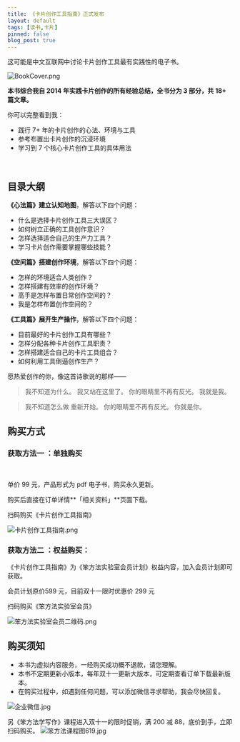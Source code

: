 ```yaml
---
title: 《卡片创作工具指南》正式发布
layout: default
tags: [读书,卡片]
pinned: false
blog_post: true
---
```



这可能是中文互联网中讨论卡片创作工具最有实践性的电子书。
​

![BookCover.png](https://cdn.nlark.com/yuque/0/2021/png/87881/1636533465464-e10f6998-2722-46d5-aca8-80da5e8275af.png#clientId=u0a3c6504-b43e-4&from=drop&height=703&id=uc75247eb&margin=%5Bobject%20Object%5D&name=BookCover.png&originHeight=6933&originWidth=4933&originalType=binary&ratio=1&size=518781&status=done&style=none&taskId=u9735a5a1-5b62-4156-87c4-bc4f547aa4b&width=500)


**本书综合我自 2014 年实践卡片创作的所有经验总结，全书分为 3 部分，共 18+ 篇文章。**
​

你可以完整看到我：
​


- 践行 7+ 年的卡片创作的心法、环境与工具
- 参考布置出卡片创作的沉浸环境
- 学习到 7 个核心卡片创作工具的具体用法

​

## 目录大纲


**《心法篇》建立认知地图**，解答以下四个问题：


- 什么是选择卡片创作工具三大误区？
- 如何树立正确的工具创作意识？
- 怎样选择适合自己的生产力工具？
- 学习卡片创作需要掌握哪些技能？



**《空间篇》搭建创作环境**，解答以下四个问题：


- 怎样的环境适合人类创作？
- 怎样搭建有效率的创作环境？
- 高手是怎样布置日常创作空间的？
- 我是怎样布置创作空间的？



**《工具篇》展开生产操作**，解答以下四个问题：
​


- 目前最好的卡片创作工具有哪些？
- 怎样分配各种卡片创作工具职责？
- 怎样搭建适合自己的卡片工具组合？
- 如何利用工具倒逼创作生产？



愿热爱创作的你，像这首诗歌说的那样——


> 我不知道为什么。
> 我又站在这里了。
> 你的眼睛里不再有反光。
> 我就是我。
> 

> 我不知道怎么做
> 重新开始。
> 你的眼睛里不再有反光。
> 你就是你。

## 购买方式


### 获取方法一 ：单独购买
​

单价 99 元，产品形式为 pdf 电子书，购买永久更新。
​

购买后直接在订单详情**「相关资料」**页面下载。
​

扫码购买《卡片创作工具指南》
​

![卡片创作工具指南.png](https://cdn.nlark.com/yuque/0/2021/png/87881/1636527195049-69b32ab9-7a8c-440a-b7e3-750809237e16.png#clientId=uf4f64f1f-ac09-4&from=drop&id=u4f2a3b29&margin=%5Bobject%20Object%5D&name=%E5%8D%A1%E7%89%87%E5%88%9B%E4%BD%9C%E5%B7%A5%E5%85%B7%E6%8C%87%E5%8D%97.png&originHeight=160&originWidth=160&originalType=binary&ratio=1&size=2530&status=done&style=none&taskId=u964bd376-02b9-4c4c-a35c-94700eb8f69)


### 获取方法二 ：权益购买：


《卡片创作工具指南》为《笨方法实验室会员计划》权益内容，加入会员计划即可获取。
​

会员计划原价599 元，目前双十一限时优惠价 299 元


扫码购买《笨方法实验室会员》
​

![笨方法实验室会员二维码.png](https://cdn.nlark.com/yuque/0/2021/png/87881/1636527247628-0191d4d2-2d11-409c-a6ac-ad0ff603cada.png#clientId=uf4f64f1f-ac09-4&from=drop&id=u5df8a259&margin=%5Bobject%20Object%5D&name=%E7%AC%A8%E6%96%B9%E6%B3%95%E5%AE%9E%E9%AA%8C%E5%AE%A4%E4%BC%9A%E5%91%98%E4%BA%8C%E7%BB%B4%E7%A0%81.png&originHeight=160&originWidth=160&originalType=binary&ratio=1&size=2598&status=done&style=none&taskId=u8206ffed-08b6-46b6-8f97-39c7f693c8e)


## 购买须知


- 本书为虚拟内容服务，一经购买成功概不退款，请您理解。
- 本书不定期更新小版本，每年双十一更新大版本，可定期查看订单下载最新版本。
- 在购买过程中，如遇到任何问题，可以添加微信寻求帮助，我会尽快回复。



![企业微信.jpg](https://cdn.nlark.com/yuque/0/2021/jpeg/87881/1635846433885-d486e148-9219-4582-9a70-c6be97d7d9db.jpeg#clientId=u57489d28-8ec7-4&from=drop&height=203&id=uc8d7e322&margin=%5Bobject%20Object%5D&name=%E4%BC%81%E4%B8%9A%E5%BE%AE%E4%BF%A1.jpg&originHeight=541&originWidth=534&originalType=binary&ratio=1&size=79613&status=done&style=none&taskId=u48422167-d3bd-4a51-aa61-cabc7b8b38b&width=200)




另《笨方法学写作》课程进入双十一的限时促销，满 200 减 88，底价到手，立即扫码购买。
![笨方法课程图619.jpg](https://cdn.nlark.com/yuque/0/2021/jpeg/87881/1636529119033-2102ccd7-211e-40c4-9dc5-23dc2f9994d8.jpeg#clientId=ua907ac70-e35f-4&from=drop&height=733&id=ubce9b5ef&margin=%5Bobject%20Object%5D&name=%E7%AC%A8%E6%96%B9%E6%B3%95%E8%AF%BE%E7%A8%8B%E5%9B%BE619.jpg&originHeight=3516&originWidth=2400&originalType=binary&ratio=1&size=733999&status=done&style=none&taskId=u403510be-883d-424f-a69a-ea7c8c9889c&width=500)

